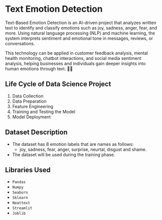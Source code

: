 # **Text Emotion Detection**

Text-Based Emotion Detection is an AI-driven project that analyzes written text to identify and classify emotions such as joy, sadness, anger, fear, and more. Using natural language processing (NLP) and machine learning, the system interprets sentiment and emotional tone in messages, reviews, or conversations.

This technology can be applied in customer feedback analysis, mental health monitoring, chatbot interactions, and social media sentiment analysis, helping businesses and individuals gain deeper insights into human emotions through text. 🚀💡

## Life Cycle of Data Science Project
1. Data Collection
2. Data Preparation
3. Feature Engineering
4. Training and Testing the Model
5. Model Deployment

## Dataset Description 

- The dataset has 8 emotion labels that are names as follows:
  - joy, sadness, fear, anger, surprise, neurtal, disgust and shame.
- The dataset will be used during the training phase.

## Libraries Used

- `Pandas`
- `Numpy`
- `Seaborn`
- `Sklearn`
- `Neattext`
- `Streamlit`
- `Joblib`

